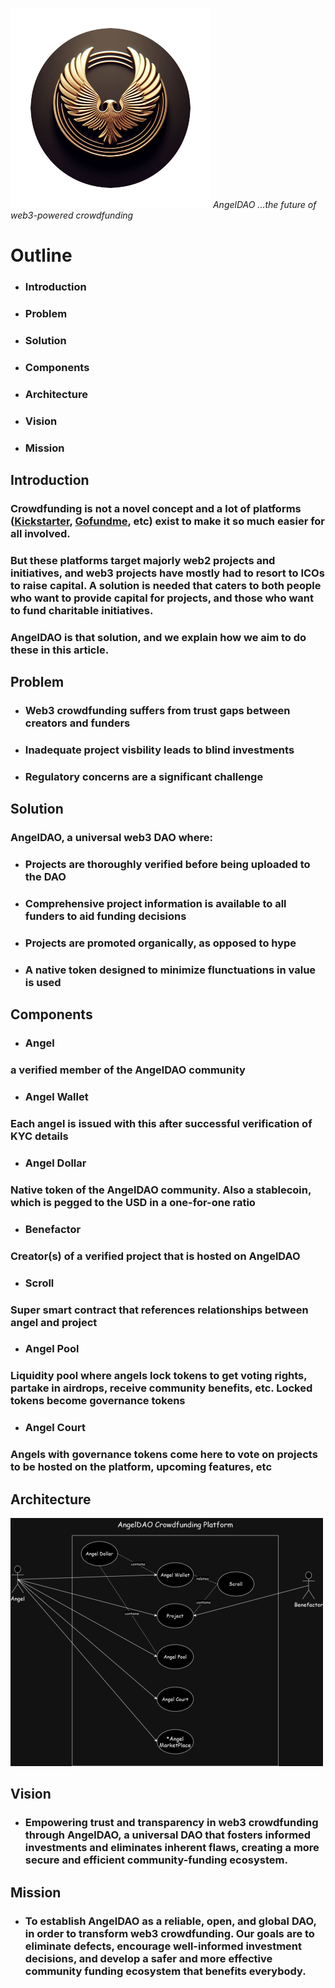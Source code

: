 ![](angeldao_logo.png)
*AngelDAO ...the future of web3-powered crowdfunding*

# Outline

* ### Introduction

* ### Problem

* ### Solution

* ### Components

* ### Architecture

* ### Vision

* ### Mission

## Introduction

### Crowdfunding is not a novel concept and a lot of platforms ([Kickstarter](https://www.kickstarter.com/), [Gofundme](https://www.gofundme.com/), etc) exist to make it so much easier for all involved.
### But these platforms target majorly web2 projects and initiatives, and web3 projects have mostly had to resort to ICOs to raise capital. A solution is needed that caters to both people who want to provide capital for projects, and those who want to fund charitable initiatives.
### AngelDAO is that solution, and we explain how we aim to do these in this article.

## Problem

* ### Web3 crowdfunding suffers from trust gaps between creators and funders

* ### Inadequate project visbility leads to blind investments

* ### Regulatory concerns are a significant challenge

## Solution

### AngelDAO, a universal web3 DAO where:

* ### Projects are thoroughly verified before being uploaded to the DAO

* ### Comprehensive project information is available to all funders to aid funding decisions

* ### Projects are promoted organically, as opposed to hype

* ### A native token designed to minimize flunctuations in value is used

## Components

* ### Angel

### a verified member of the AngelDAO community

* ### Angel Wallet

### Each angel is issued with this after successful verification of KYC details

* ### Angel Dollar

### Native token of the AngelDAO community. Also a stablecoin, which is pegged to the USD in a one-for-one ratio

* ### Benefactor

### Creator(s) of a verified project that is hosted on AngelDAO

* ### Scroll

### Super smart contract that references relationships between angel and project

* ### Angel Pool

### Liquidity pool where angels lock tokens to get voting rights, partake in airdrops, receive community benefits, etc. Locked tokens become governance tokens

* ### Angel Court

### Angels with governance tokens come here to vote on projects to be hosted on the platform, upcoming features, etc

## Architecture

![](arch_1.png)

## Vision

* ### Empowering trust and transparency in web3 crowdfunding through AngelDAO, a universal DAO that fosters informed investments and eliminates inherent flaws, creating a more secure and efficient community-funding ecosystem.

## Mission

* ### To establish AngelDAO as a reliable, open, and global DAO, in order to transform web3 crowdfunding. Our goals are to eliminate defects, encourage well-informed investment decisions, and develop a safer and more effective community funding ecosystem that benefits everybody.